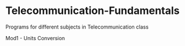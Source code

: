 # Telecommunication-Fundamentals
Programs for different subjects in Telecommunication class

Mod1 - Units Conversion
